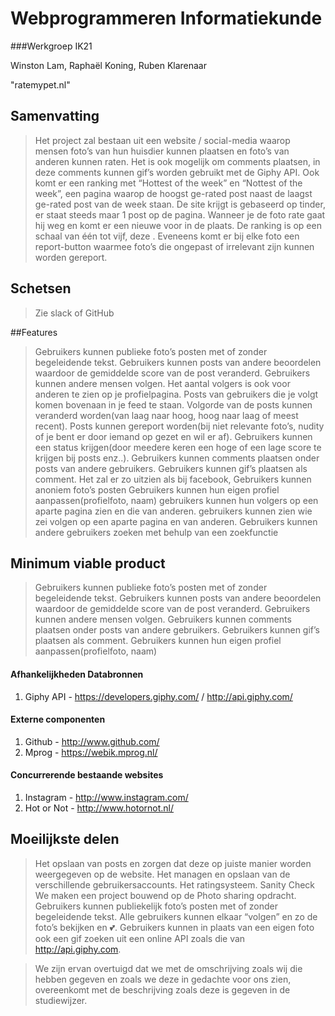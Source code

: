 # Webprogrammeren Informatiekunde

###Werkgroep IK21

Winston Lam,
Raphaël Koning,
Ruben Klarenaar

"ratemypet.nl"

## Samenvatting
> Het project zal bestaan uit een website / social-media waarop mensen foto’s van hun huisdier kunnen plaatsen en foto’s van anderen kunnen raten. Het is ook mogelijk om comments plaatsen, in deze comments kunnen gif’s worden gebruikt met de Giphy API. 
Ook komt er een ranking met “Hottest of the week” en “Nottest of the week”, een pagina waarop de hoogst ge-rated post naast de laagst ge-rated post van de week staan. De site krijgt is gebaseerd op tinder, er staat steeds maar 1 post op de pagina. Wanneer je de foto rate gaat hij weg en komt er een nieuwe voor in de plaats.
De ranking is op een schaal van één tot vijf, deze . Eveneens komt er bij elke foto een report-button waarmee foto’s die ongepast of irrelevant zijn kunnen worden gereport. 

## Schetsen
> Zie slack of GitHub

##Features

> Gebruikers kunnen publieke foto’s posten met of zonder begeleidende tekst.
Gebruikers kunnen posts van andere beoordelen waardoor de gemiddelde score van de post veranderd.
Gebruikers kunnen andere mensen volgen. Het aantal volgers is ook voor anderen te zien op je profielpagina. 
Posts van gebruikers die je volgt komen bovenaan in je feed te staan.
Volgorde van de posts kunnen veranderd worden(van laag naar hoog, hoog naar laag of meest recent).
Posts kunnen gereport worden(bij niet relevante foto’s, nudity of je bent er door iemand op gezet en wil er af).
Gebruikers kunnen een status krijgen(door meedere keren een hoge of een lage score te krijgen bij posts enz..).
Gebruikers kunnen comments plaatsen onder posts van andere gebruikers. 
Gebruikers kunnen gif’s plaatsen als comment. Het zal er zo uitzien als bij facebook, 
Gebruikers kunnen anoniem foto’s posten
Gebruikers kunnen hun eigen profiel aanpassen(profielfoto, naam)
gebruikers kunnen hun volgers op een aparte pagina zien en die van anderen.
gebruikers kunnen zien wie zei volgen op een aparte pagina en van anderen.
Gebruikers kunnen andere gebruikers zoeken met behulp van een zoekfunctie 

## Minimum viable product

> Gebruikers kunnen publieke foto’s posten met of zonder begeleidende tekst.
Gebruikers kunnen posts van andere beoordelen waardoor de gemiddelde score van de post veranderd.
Gebruikers kunnen andere mensen volgen.
Gebruikers kunnen comments plaatsen onder posts van andere gebruikers. 
Gebruikers kunnen gif’s plaatsen als comment. 
Gebruikers kunnen hun eigen profiel aanpassen(profielfoto, naam)


#### Afhankelijkheden Databronnen
1. Giphy API - https://developers.giphy.com/ / http://api.giphy.com/

#### Externe componenten
1. Github - http://www.github.com/
2. Mprog - https://webik.mprog.nl/ 

#### Concurrerende bestaande websites
1. Instagram - http://www.instagram.com/
2. Hot or Not - http://www.hotornot.nl/

## Moeilijkste delen
> Het opslaan van posts en zorgen dat deze op juiste manier worden weergegeven op de website. 
Het managen en opslaan van de verschillende gebruikersaccounts.
Het ratingsysteem.
Sanity Check
We maken een project bouwend op de Photo sharing opdracht. 
Gebruikers kunnen publiekelijk foto’s posten met of zonder begeleidende tekst. Alle gebruikers kunnen elkaar “volgen” en zo de foto’s bekijken en 💕. Gebruikers kunnen in plaats van een eigen foto ook een gif zoeken uit een online API zoals die van http://api.giphy.com.

> We zijn ervan overtuigd dat we met de omschrijving zoals wij die hebben gegeven en zoals we deze in gedachte voor ons zien, overeenkomt met de beschrijving zoals deze is gegeven in de studiewijzer.